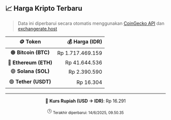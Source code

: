

<!-- HARGA_KRIPTO -->
## 📈 Harga Kripto Terbaru

> Data ini diperbarui secara otomatis menggunakan [CoinGecko API](https://www.coingecko.com/) dan [exchangerate.host](https://exchangerate.host/)

<div align="center">

| 🪙 Token | 💰 Harga (IDR) |
|:------:|---------------:|
| 🟠 **Bitcoin (BTC)**   | Rp 1.717.469.159 |
| 🔵 **Ethereum (ETH)**  | Rp 41.644.536 |
| 🟣 **Solana (SOL)**    | Rp 2.390.590 |
| 🟢 **Tether (USDT)**   | Rp 16.304 |

---

💱 **Kurs Rupiah (USD → IDR)**: Rp 16.291

🕒 <sub>Terakhir diperbarui: 14/6/2025, 09.50.35</sub>

</div>
<!-- /HARGA_KRIPTO -->